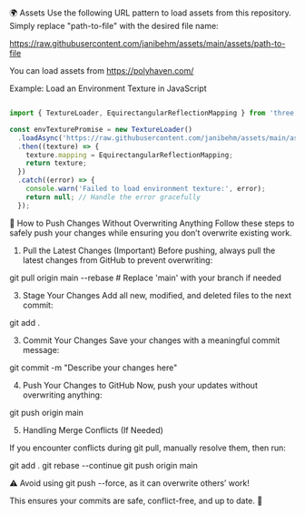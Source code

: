🌍 Assets
Use the following URL pattern to load assets from this repository. Simply replace "path-to-file" with the desired file name:

https://raw.githubusercontent.com/janibehm/assets/main/assets/path-to-file

You can load assets from https://polyhaven.com/

Example: Load an Environment Texture in JavaScript

```javascript

import { TextureLoader, EquirectangularReflectionMapping } from 'three';

const envTexturePromise = new TextureLoader()
  .loadAsync('https://raw.githubusercontent.com/janibehm/assets/main/assets/environment.jpg')
  .then((texture) => {
    texture.mapping = EquirectangularReflectionMapping;
    return texture;
  })
  .catch((error) => {
    console.warn('Failed to load environment texture:', error);
    return null; // Handle the error gracefully
  });

```

🚀 How to Push Changes Without Overwriting Anything
Follow these steps to safely push your changes while ensuring you don’t overwrite existing work.

1. Pull the Latest Changes (Important)
Before pushing, always pull the latest changes from GitHub to prevent overwriting:

git pull origin main --rebase  # Replace 'main' with your branch if needed

3. Stage Your Changes
Add all new, modified, and deleted files to the next commit:

git add .

3. Commit Your Changes
Save your changes with a meaningful commit message:

git commit -m "Describe your changes here"

4. Push Your Changes to GitHub
Now, push your updates without overwriting anything:

git push origin main

5. Handling Merge Conflicts (If Needed)
   
If you encounter conflicts during git pull, manually resolve them, then run:

git add .
git rebase --continue
git push origin main

⚠ Avoid using git push --force, as it can overwrite others’ work!

This ensures your commits are safe, conflict-free, and up to date. 🚀
